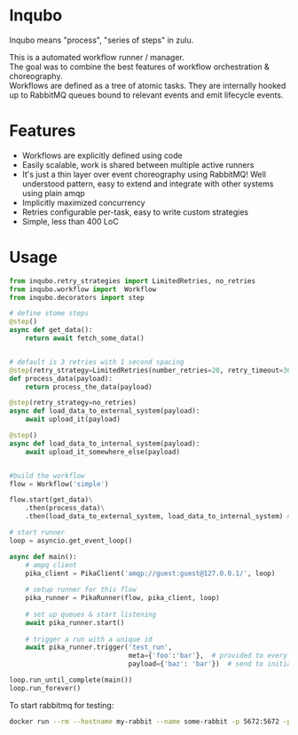 Inqubo
============

Inqubo means "process", "series of steps" in zulu.


This is a automated workflow runner / manager.  
The goal was to combine the best features of workflow orchestration & choreography.  
Workflows are defined as a tree of atomic tasks. They are internally hooked up to RabbitMQ queues bound to relevant events and emit lifecycle events.
  

Features
===========


* Workflows are explicitly defined using code
* Easily scalable, work is shared between multiple active runners
* It's just a thin layer over event choreography using RabbitMQ! Well understood pattern, easy to extend and integrate with other systems using plain amqp
* Implicitly maximized concurrency
* Retries configurable per-task, easy to write custom strategies
* Simple, less than 400 LoC

Usage
============

```python
from inqubo.retry_strategies import LimitedRetries, no_retries
from inqubo.workflow import  Workflow
from inqubo.decorators import step

# define stome steps
@step()
async def get_data():
    return await fetch_some_data()


# default is 3 retries with 1 second spacing
@step(retry_strategy=LimitedRetries(number_retries=20, retry_timeout=300))
def process_data(payload):
    return process_the_data(payload)

@step(retry_strategy=no_retries)
async def load_data_to_external_system(payload):
    await upload_it(payload)

@step()
async def load_data_to_internal_system(payload):
    await upload_it_somewhere_else(payload)


#build the workflow
flow = Workflow('simple')

flow.start(get_data)\
    .then(process_data)\
    .then(load_data_to_external_system, load_data_to_internal_system) # two tasks in parallel

# start runner
loop = asyncio.get_event_loop()

async def main():
    # ampq client
    pika_client = PikaClient('amqp://guest:guest@127.0.0.1/', loop)
    
    # setup runner for this flow
    pika_runner = PikaRunner(flow, pika_client, loop)
    
    # set up queues & start listening
    await pika_runner.start()
    
    # trigger a run with a unique id
    await pika_runner.trigger('test_run',
                              meta={'foo':'bar'},  # provided to every task
                              payload={'baz': 'bar'})  # send to initial task

loop.run_until_complete(main())
loop.run_forever()
```

To start rabbitmq for testing:
```bash
docker run --rm --hostname my-rabbit --name some-rabbit -p 5672:5672 -p 15672:15672 rabbitmq:3-management
```
